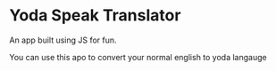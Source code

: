 # Yoda Speak Translator

An app built using JS for fun.

You can use this apo to convert your normal english to yoda langauge
